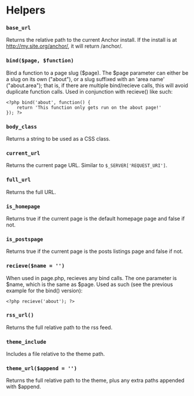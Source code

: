 # Helpers

### `base_url`

Returns the relative path to the current Anchor install. If the install is at http://my.site.org/anchor/, it will return /anchor/.

### `bind($page, $function)`

Bind a function to a page slug ($page). The $page parameter can either be a slug on its own ("about"), or a slug suffixed with an 'area name' ("about.area"); that is, if there are multiple bind/recieve calls, this will avoid duplicate function calls. Used in conjunction with recieve() like such:

	<?php bind('about', function() {
	    return 'This function only gets run on the about page!'
	}); ?>

### `body_class`

Returns a string to be used as a CSS class.

### `current_url`

Returns the current page URL. Similar to `$_SERVER['REQUEST_URI']`.

### `full_url`

Returns the full URL.

### `is_homepage`

Returns true if the current page is the default homepage page and false if not.

### `is_postspage`

Returns true if the current page is the posts listings page and false if not.

### `recieve($name = '')`

When used in page.php, recieves any bind calls. The one parameter is $name, which is the same as $page. Used as such (see the previous example for the bind() version):

	<?php recieve('about'); ?>

### `rss_url()`

Returns the full relative path to the rss feed.

### `theme_include`

Includes a file relative to the theme path.

### `theme_url($append = '')`

Returns the full relative path to the theme, plus any extra paths appended with $append.